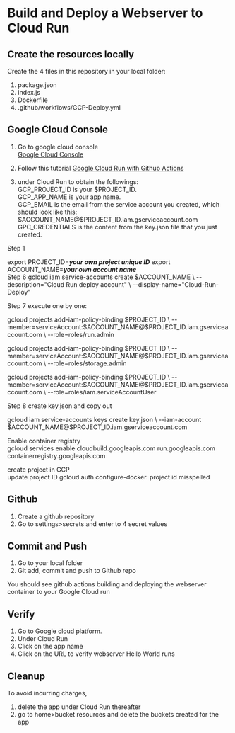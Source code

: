# Build and Deploy a Webserver to Cloud Run

## Create the resources locally

Create the 4 files in this repository in your local folder:
1) package.json
2) index.js
3) Dockerfile
4) .github/workflows/GCP-Deploy.yml

## Google Cloud Console

1) Go to google cloud console  
[Google Cloud Console](https://console.cloud.google.com/)

2) Follow this tutorial
[Google Cloud Run with Github  Actions](https://cloud.google.com/community/tutorials/cicd-cloud-run-github-actions)  

3) under Cloud Run to obtain the followings:  
GCP_PROJECT_ID is your \$PROJECT_ID.  
GCP_APP_NAME is your app name.  
GCP_EMAIL is the email from the service account you created, which should look like this:   
\$ACCOUNT_NAME@$PROJECT_ID.iam.gserviceaccount.com  
GPC_CREDENTIALS is the content from the key.json file that you just created.


Step 1  

export PROJECT_ID=__*your own project unique ID*__
export ACCOUNT_NAME=__*your own account name*__
<br>
Step 6
gcloud iam service-accounts create $ACCOUNT_NAME \\
  --description="Cloud Run deploy account" \\
  --display-name="Cloud-Run-Deploy"

Step 7 execute one by one:

gcloud projects add-iam-policy-binding \$PROJECT_ID \\
  --member=serviceAccount:\$ACCOUNT_NAME@$PROJECT_ID.iam.gserviceaccount.com \\
  --role=roles/run.admin

gcloud projects add-iam-policy-binding \$PROJECT_ID \\
  --member=serviceAccount:\$ACCOUNT_NAME@$PROJECT_ID.iam.gserviceaccount.com \\
  --role=roles/storage.admin

gcloud projects add-iam-policy-binding \$PROJECT_ID \\
  --member=serviceAccount:\$ACCOUNT_NAME@$PROJECT_ID.iam.gserviceaccount.com \\
  --role=roles/iam.serviceAccountUser

Step 8 create key.json and copy out

gcloud iam service-accounts keys create key.json \\
    --iam-account \$ACCOUNT_NAME@$PROJECT_ID.iam.gserviceaccount.com

Enable container registry  
gcloud services enable cloudbuild.googleapis.com run.googleapis.com containerregistry.googleapis.com

create project in GCP  
update project ID
gcloud auth configure-docker.
project id misspelled

## Github 

1) Create a github repository
2) Go to settings>secrets and enter to 4 secret values

## Commit and Push

1) Go to your local folder
2) Git add, commit and push to Github repo

You should see github actions building and deploying the webserver container to your Google Cloud run

## Verify 

1) Go to Google cloud platform. 
2) Under Cloud Run
3) Click on the app name
4) Click on the URL to verify webserver Hello World runs

## Cleanup

To avoid incurring charges, 
1) delete the app under Cloud Run thereafter
2) go to home>bucket resources and delete the buckets created for the app

